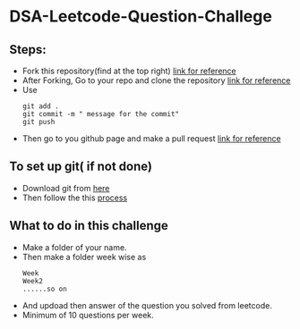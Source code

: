 # DSA-Leetcode-Question-Challege

## Steps:
- Fork this repository(find at the top right) [link for reference](https://www.youtube.com/watch?v=_NrSWLQsDL4&list=PLRqwX-V7Uu6ZF9C0YMKuns9sLDzK6zoiV&index=3)
- After Forking, Go to your repo and clone the repository [link for reference](https://www.youtube.com/watch?v=yXT1ElMEkW8&list=PLRqwX-V7Uu6ZF9C0YMKuns9sLDzK6zoiV&index=6)
- Use
  ```text
  git add .
  git commit -m " message for the commit"
  git push
  ```
- Then go to you github page and make a pull request [link for reference](https://www.youtube.com/watch?v=_NrSWLQsDL4&list=PLRqwX-V7Uu6ZF9C0YMKuns9sLDzK6zoiV&index=3)

## To set up git( if not done)
- Download git from [here](https://git-scm.com/download/win)
- Then follow the this [process](https://www.youtube.com/watch?v=j-g8AXr4nR4)

## What to do in this challenge
- Make a folder of your name.
- Then make a folder week wise as
  ```text
  Week
  Week2
  ......so on
  ```
- And updoad then answer of the question you solved from leetcode.
- Minimum of 10 questions per week. 
